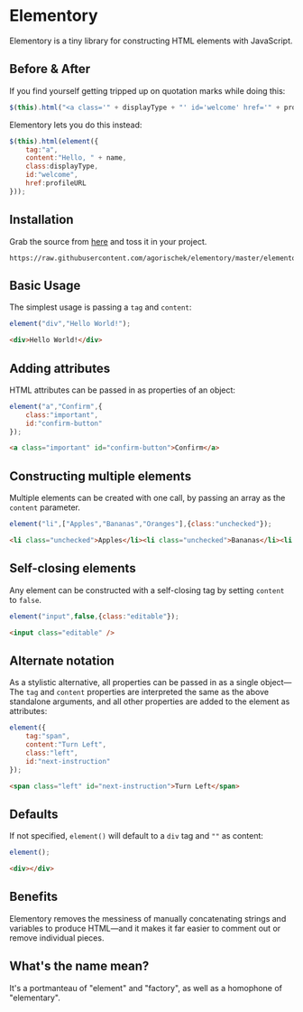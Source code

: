 # Elementory
Elementory is a tiny library for constructing HTML elements with JavaScript.
 
## Before & After
If you find yourself getting tripped up on quotation marks while doing this:
```js
$(this).html("<a class='" + displayType + "' id='welcome' href='" + profileURL + "'>Hello, " + name + "</a>");
```
Elementory lets you do this instead:
```js
$(this).html(element({
    tag:"a",
    content:"Hello, " + name,
    class:displayType,
    id:"welcome",
    href:profileURL
}));
```

## Installation
Grab the source from [here](https://raw.githubusercontent.com/agorischek/elementory/master/elementory.min.js) and toss it in your project.
```
https://raw.githubusercontent.com/agorischek/elementory/master/elementory.min.js
```

## Basic Usage
The simplest usage is passing a `tag` and `content`:
```js
element("div","Hello World!");
```
```html
<div>Hello World!</div>
```

## Adding attributes
HTML attributes can be passed in as properties of an object:
```js
element("a","Confirm",{
    class:"important",
    id:"confirm-button"
});
```
```html
<a class="important" id="confirm-button">Confirm</a>
```

## Constructing multiple elements
Multiple elements can be created with one call, by passing an array as the `content` parameter.
```js
element("li",["Apples","Bananas","Oranges"],{class:"unchecked"});
```
```html
<li class="unchecked">Apples</li><li class="unchecked">Bananas</li><li class="unchecked">Oranges</li>
```

## Self-closing elements
Any element can be constructed with a self-closing tag by setting `content` to `false`.
```js
element("input",false,{class:"editable"});
```
```html
<input class="editable" />
```

## Alternate notation
As a stylistic alternative, all properties can be passed in as a single object—The `tag` and `content` properties are interpreted the same as the above standalone arguments, and all other properties are added to the element as attributes:
```js
element({
    tag:"span",
    content:"Turn Left",
    class:"left",
    id:"next-instruction"
});
```
```html
<span class="left" id="next-instruction">Turn Left</span>
```

## Defaults
If not specified, `element()` will default to a `div` tag and `""` as content:
```js
element();
```
```html
<div></div>
``` 

## Benefits
Elementory removes the messiness of manually concatenating strings and variables to produce HTML—and it makes it far easier to comment out or remove individual pieces.

## What's the name mean?
It's a portmanteau of "element" and "factory", as well as a homophone of "elementary".